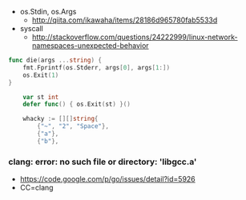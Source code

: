 
 * os.Stdin, os.Args
   * http://qiita.com/ikawaha/items/28186d965780fab5533d
 * syscall 
   * http://stackoverflow.com/questions/24222999/linux-network-namespaces-unexpected-behavior

```go
func die(args ...string) {
	fmt.Fprintf(os.Stderr, args[0], args[1:])
	os.Exit(1)
}
```

```go
	var st int
	defer func() { os.Exit(st) }()
```

```go
	whacky := [][]string{
		{"~", "2", "Space"},
		{"a"},
		{"b"},
```

### clang: error: no such file or directory: 'libgcc.a'

 * https://code.google.com/p/go/issues/detail?id=5926
 * CC=clang






